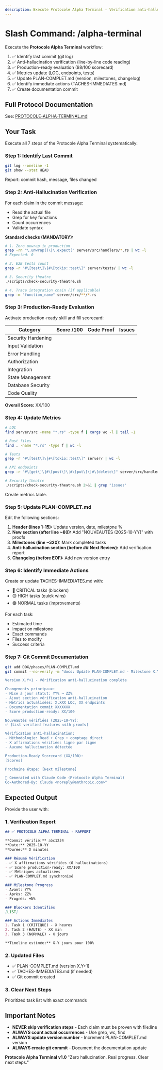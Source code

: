 ```yaml
---
description: Execute Protocole Alpha Terminal - Vérification anti-hallucination et mise à jour PLAN-COMPLET.md après commit
---
```


# Slash Command: /alpha-terminal

Execute the **Protocole Alpha Terminal** workflow:

1. ✅ Identify last commit (git log)
2. ✅ Anti-hallucination verification (line-by-line code reading)
3. ✅ Production-ready evaluation (98/100 scorecard)
4. ✅ Metrics update (LOC, endpoints, tests)
5. ✅ Update PLAN-COMPLET.md (version, milestones, changelog)
6. ✅ Identify immediate actions (TACHES-IMMEDIATES.md)
7. ✅ Create documentation commit

## Full Protocol Documentation

See: [PROTOCOLE-ALPHA-TERMINAL.md](../../DOX/protocols/PROTOCOLE-ALPHA-TERMINAL.md)

## Your Task

Execute all 7 steps of the Protocole Alpha Terminal systematically:

### Step 1: Identify Last Commit
```bash
git log --oneline -1
git show --stat HEAD
```
Report: commit hash, message, files changed

### Step 2: Anti-Hallucination Verification
For each claim in the commit message:
- Read the actual file
- Grep for key functions
- Count occurrences
- Validate syntax

**Standard checks (MANDATORY):**
```bash
# 1. Zero unwrap in production
grep -rn "\.unwrap()\|\.expect(" server/src/handlers/*.rs | wc -l
# Expected: 0

# 2. E2E tests count
grep -r "#\[test\]\|#\[tokio::test\]" server/tests/ | wc -l

# 3. Security theatre
./scripts/check-security-theatre.sh

# 4. Trace integration chain (if applicable)
grep -n "function_name" server/src/**/*.rs
```

### Step 3: Production-Ready Evaluation
Activate production-ready skill and fill scorecard:

| Category | Score /100 | Code Proof | Issues |
|----------|------------|------------|--------|
| Security Hardening | | | |
| Input Validation | | | |
| Error Handling | | | |
| Authorization | | | |
| Integration | | | |
| State Management | | | |
| Database Security | | | |
| Code Quality | | | |

**Overall Score:** XX/100

### Step 4: Update Metrics
```bash
# LOC
find server/src -name "*.rs" -type f | xargs wc -l | tail -1

# Rust files
find . -name "*.rs" -type f | wc -l

# Tests
grep -r "#\[test\]\|#\[tokio::test\]" server/ | wc -l

# API endpoints
grep -r "#\[get\]\|#\[post\]\|#\[put\]\|#\[delete\]" server/src/handlers/ | wc -l

# Security theatre
./scripts/check-security-theatre.sh 2>&1 | grep "issues"
```

Create metrics table.

### Step 5: Update PLAN-COMPLET.md
Edit the following sections:

1. **Header (lines 1-15):** Update version, date, milestone %
2. **New section (after line ~80):** Add "NOUVEAUTÉS (2025-10-YY)" with proofs
3. **Milestones (line ~320):** Mark completed tasks
4. **Anti-hallucination section (before ## Next Review):** Add verification report
5. **Changelog (before EOF):** Add new version entry

### Step 6: Identify Immediate Actions
Create or update TACHES-IMMEDIATES.md with:
- 🔴 CRITICAL tasks (blockers)
- 🟡 HIGH tasks (quick wins)
- 🟢 NORMAL tasks (improvements)

For each task:
- Estimated time
- Impact on milestone
- Exact commands
- Files to modify
- Success criteria

### Step 7: Git Commit Documentation
```bash
git add DOX/phases/PLAN-COMPLET.md
git commit --no-verify -m "docs: Update PLAN-COMPLET.md - Milestone X.Y → ZZ% (Protocole Alpha Terminal)

Version X.Y+1 - Vérification anti-hallucination complète

Changements principaux:
- Mise à jour statut: YY% → ZZ%
- Ajout section vérification anti-hallucination
- Metrics actualisées: X,XXX LOC, XX endpoints
- Documentation commit XXXXXXX
- Score production-ready: XX/100

Nouveautés vérifiées (2025-10-YY):
✅ [List verified features with proofs]

Vérification anti-hallucination:
- Méthodologie: Read + Grep + comptage direct
- X affirmations vérifiées ligne par ligne
- Aucune hallucination détectée

Production-Ready Scorecard (XX/100):
[Scores]

Prochaine étape: [Next milestone]

🤖 Generated with Claude Code (Protocole Alpha Terminal)
Co-Authored-By: Claude <noreply@anthropic.com>"
```

## Expected Output

Provide the user with:

### 1. Verification Report
```markdown
## ✅ PROTOCOLE ALPHA TERMINAL - RAPPORT

**Commit vérifié:** abc1234
**Date:** 2025-10-YY
**Durée:** X minutes

### Résumé Vérification
- ✅ X affirmations vérifiées (0 hallucinations)
- ✅ Score production-ready: XX/100
- ✅ Métriques actualisées
- ✅ PLAN-COMPLET.md synchronisé

### Milestone Progress
- Avant: YY%
- Après: ZZ%
- Progrès: +N%

### Blockers Identifiés
[LIST]

### Actions Immédiates
1. Task 1 (CRITIQUE) - X heures
2. Task 2 (HAUTE) - XX min
3. Task 3 (NORMALE) - X jours

**Timeline estimée:** X-Y jours pour 100%
```

### 2. Updated Files
- ✅ PLAN-COMPLET.md (version X.Y+1)
- ✅ TACHES-IMMEDIATES.md (if needed)
- ✅ Git commit created

### 3. Clear Next Steps
Prioritized task list with exact commands

## Important Notes

- **NEVER skip verification steps** - Each claim must be proven with file:line
- **ALWAYS count actual occurrences** - Use grep, wc, find
- **ALWAYS update version number** - Increment PLAN-COMPLET.md version
- **ALWAYS create git commit** - Document the documentation update

**Protocole Alpha Terminal v1.0**
"Zero hallucination. Real progress. Clear next steps."

